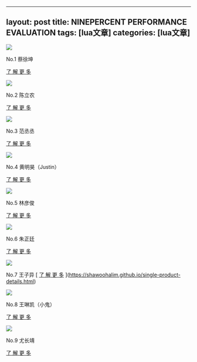
---
layout: post
title: NINEPERCENT PERFORMANCE EVALUATION 
tags: [lua文章]
categories: [lua文章]
---
![](https://img.dazhuanlan.com/2019/11/27/5dddc8af2bbbb.JPG)

No.1 蔡徐坤

[了 解 更 多](https://shawoohalim.github.io/no1.html)

![](https://img.dazhuanlan.com/2019/11/27/5dddc8b45f374.JPG)

No.2 陈立农

[了 解 更 多](https://shawoohalim.github.io/no2.html)

![](https://img.dazhuanlan.com/2019/11/27/5dddc8baf3283.JPG)

No.3 范丞丞

[了 解 更 多](https://shawoohalim.github.io/no3.html)

![](https://img.dazhuanlan.com/2019/11/27/5dddc8c1a2c33.JPG)

No.4 黄明昊（Justin）

[了 解 更 多](https://shawoohalim.github.io/no4.html)

![](https://img.dazhuanlan.com/2019/11/27/5dddc8c7dfbdc.JPG)

No.5 林彦俊

[了 解 更 多](https://shawoohalim.github.io/no5.html)

![](https://img.dazhuanlan.com/2019/11/27/5dddc8cee844e.JPG)

No.6 朱正廷

[了 解 更 多](https://shawoohalim.github.io/no6.html)

![](https://img.dazhuanlan.com/2019/11/27/5dddc8d63d188.JPG)

No.7 王子异 [ [了 解 更 多](https://shawoohalim.github.io/no7.html)
](https://shawoohalim.github.io/single-product-details.html)

![](https://img.dazhuanlan.com/2019/11/27/5dddc8dca750c.JPG)

No.8 王琳凯（小鬼）

[了 解 更 多](https://shawoohalim.github.io/no8.html)

![](https://img.dazhuanlan.com/2019/11/27/5dddc8e4059fe.JPG)

No.9 尤长靖

[了 解 更 多](https://shawoohalim.github.io/no9.html)


